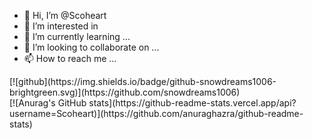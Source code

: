 - 👋 Hi, I’m @Scoheart
- 👀 I’m interested in 
- 🌱 I’m currently learning ...
- 💞️ I’m looking to collaborate on ...
- 📫 How to reach me ...

<div>
  [![github](https://img.shields.io/badge/github-snowdreams1006-brightgreen.svg)](https://github.com/snowdreams1006)
<div>

<div>
[![Anurag's GitHub stats](https://github-readme-stats.vercel.app/api?username=Scoheart)](https://github.com/anuraghazra/github-readme-stats)
<div>
  
 
<!---
Scoheart/Scoheart is a ✨ special ✨ repository because its `README.md` (this file) appears on your GitHub profile.
You can click the Preview link to take a look at your changes.
--->
